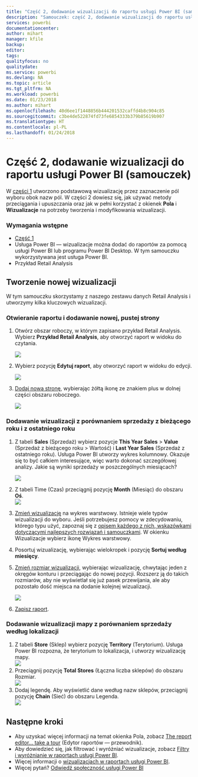 ```yaml
---
title: "Część 2, dodawanie wizualizacji do raportu usługi Power BI (samouczek)"
description: "Samouczek: część 2, dodawanie wizualizacji do raportu usługi Power BI"
services: powerbi
documentationcenter: 
author: mihart
manager: kfile
backup: 
editor: 
tags: 
qualityfocus: no
qualitydate: 
ms.service: powerbi
ms.devlang: NA
ms.topic: article
ms.tgt_pltfrm: NA
ms.workload: powerbi
ms.date: 01/23/2018
ms.author: mihart
ms.openlocfilehash: 40d6ee1f1448856b444201532caffd4b8c904c85
ms.sourcegitcommit: c3be4de522874fd73fe6854333b379b85619b907
ms.translationtype: HT
ms.contentlocale: pl-PL
ms.lasthandoff: 01/24/2018
---
```

# <a name="part-2-add-visualizations-to-a-power-bi-report-tutorial"></a>Część 2, dodawanie wizualizacji do raportu usługi Power BI (samouczek)
W [części 1](power-bi-report-add-visualizations-ii.md) utworzono podstawową wizualizację przez zaznaczenie pól wyboru obok nazw pól.  W części 2 dowiesz się, jak używać metody przeciągania i upuszczania oraz jak w pełni korzystać z okienek **Pola** i **Wizualizacje** na potrzeby tworzenia i modyfikowania wizualizacji.

### <a name="prerequisites"></a>Wymagania wstępne
- [Część 1](power-bi-report-add-visualizations-ii.md)
- Usługa Power BI — wizualizacje można dodać do raportów za pomocą usługi Power BI lub programu Power BI Desktop. W tym samouczku wykorzystywana jest usługa Power BI. 
- Przykład Retail Analysis

## <a name="create-a-new-visualization"></a>Tworzenie nowej wizualizacji
W tym samouczku skorzystamy z naszego zestawu danych Retail Analysis i utworzymy kilka kluczowych wizualizacji.

### <a name="open-a-report-and-add-a-new-blank-page"></a>Otwieranie raportu i dodawanie nowej, pustej strony
1. Otwórz obszar roboczy, w którym zapisano przykład Retail Analysis. Wybierz **Przykład Retail Analysis**, aby otworzyć raport w widoku do czytania.
   
   ![](media/power-bi-report-add-visualizations-ii/power-bi-open-report.png)
2. Wybierz pozycję **Edytuj raport**, aby otworzyć raport w widoku do edycji.
   
   ![](media/power-bi-report-add-visualizations-ii/editreport1.png)
3. [Dodaj nową stronę](power-bi-report-add-page.md), wybierając żółtą ikonę ze znakiem plus w dolnej części obszaru roboczego.
   
   ![](media/power-bi-report-add-visualizations-ii/pbi_addreportpage.png)

### <a name="add-a-visualization-that-looks-at-this-years-sales-compared-to-last-year"></a>Dodawanie wizualizacji z porównaniem sprzedaży z bieżącego roku i z ostatniego roku
1. Z tabeli **Sales** (Sprzedaż) wybierz pozycje **This Year Sales** > **Value** (Sprzedaż z bieżącego roku > Wartość) i **Last Year Sales** (Sprzedaż z ostatniego roku). Usługa Power BI utworzy wykres kolumnowy.  Okazuje się to być całkiem interesujące, więc warto dokonać szczegółowej analizy. Jakie są wyniki sprzedaży w poszczególnych miesiącach?  
   
   ![](media/power-bi-report-add-visualizations-ii/pbi_part2_4bnew.png)
2. Z tabeli Time (Czas) przeciągnij pozycję **Month** (Miesiąc) do obszaru **Oś**.  
   ![](media/power-bi-report-add-visualizations-ii/pbi_part2_5newnew.png)
3. [Zmień wizualizację](power-bi-report-change-visualization-type.md) na wykres warstwowy.  Istnieje wiele typów wizualizacji do wyboru. Jeśli potrzebujesz pomocy w zdecydowaniu, którego typu użyć, zapoznaj się z [opisem każdego z nich, wskazówkami dotyczącymi najlepszych rozwiązań i samouczkami](power-bi-visualization-types-for-reports-and-q-and-a.md). W okienku Wizualizacje wybierz ikonę Wykres warstwowy.
4. Posortuj wizualizację, wybierając wielokropek i pozycję **Sortuj według miesięcy**.
5. [Zmień rozmiar wizualizacji](power-bi-visualization-move-and-resize.md), wybierając wizualizację, chwytając jeden z okręgów konturu i przeciągając do nowej pozycji. Rozszerz ją do takich rozmiarów, aby nie wyświetlał się już pasek przewijania, ale aby pozostało dość miejsca na dodanie kolejnej wizualizacji.
   
   ![](media/power-bi-report-add-visualizations-ii/pbi_part2_7b.png)
6. [Zapisz raport](service-report-save.md).

### <a name="add-a-map-visualization-that-looks-at-sales-by-location"></a>Dodawanie wizualizacji mapy z porównaniem sprzedaży według lokalizacji
1. Z tabeli **Store** (Sklep) wybierz pozycję **Territory** (Terytorium). Usługa Power BI rozpozna, że terytorium to lokalizacja, i utworzy wizualizację mapy.  
   ![](media/power-bi-report-add-visualizations-ii/pbi_part2_8newnew.png)
2. Przeciągnij pozycję **Total Stores** (Łączna liczba sklepów) do obszaru Rozmiar.  
   ![](media/power-bi-report-add-visualizations-ii/power-bi-add-visual-to-a-reportnew.png)
3. Dodaj legendę.  Aby wyświetlić dane według nazw sklepów, przeciągnij pozycję **Chain** (Sieć) do obszaru Legenda.  
   ![](media/power-bi-report-add-visualizations-ii/power-bi-add-visual-to-a-report-3new.png)

## <a name="next-steps"></a>Następne kroki
* Aby uzyskać więcej informacji na temat okienka Pola, zobacz [The report editor... take a tour](service-the-report-editor-take-a-tour.md) (Edytor raportów — przewodnik).   
* Aby dowiedzieć się, jak filtrować i wyróżniać wizualizacje, zobacz [Filtry i wyróżnianie w raportach usługi Power BI](power-bi-reports-filters-and-highlighting.md).  
* Więcej informacji o [wizualizacjach w raportach usługi Power BI](power-bi-report-visualizations.md).  
* Więcej pytań? [Odwiedź społeczność usługi Power BI](http://community.powerbi.com/)

